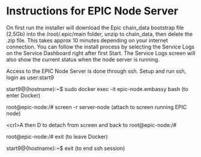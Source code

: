 # Instructions for EPIC Node Server

On first run the installer will download the Epic chain_data bootstrap file (2.5Gb) into the /root/.epic/main folder, unzip to chain_data, then delete the .zip file. This takes approx 10 minutes depending on your internet connection. You can follow the install process by selecting the Service Logs on the Service Dashboard right after first Start. The Service Logs screen will also show the current status when the node server is running.

Access to the EPIC Node Server is done through ssh. Setup and run ssh, login as user:start9

start9@{hostname}:\~$ sudo docker exec -it epic-node.embassy bash (to enter Docker)

root@epic-node:/# screen -r server-node (attach to screen running EPIC node)

\<crl>A then D to detach from screen and back to root@epic-node:/#

root@epic-node:/# exit (to leave Docker)

start9@{hostname}:\~$ exit (to end ssh session)

